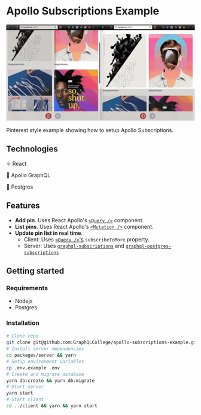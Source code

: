 # Apollo Subscriptions Example

![Example](./pinapp.gif)

Pinterest style example showing how to setup Apollo Subscriptions.

## Technologies

⚛️ React

🚀 Apollo GraphQL

💾 Postgres

## Features

* **Add pin**. Uses React Apollo's [`<Query />`](https://www.apollographql.com/docs/react/essentials/queries.html#basic) component.
* **List pins**. Uses React Apollo's [`<Mutation />`](https://www.apollographql.com/docs/react/essentials/mutations.html#basic) component.
* **Update pin list in real time**.
  * Client: Uses [`<Query />`'s](https://www.apollographql.com/docs/react/essentials/queries.html#props) `subscribeToMore` property.
  * Server: Uses [`graphql-subscriptions`](https://github.com/apollographql/graphql-subscriptions) and [`graphql-postgres-subscriptions`](https://github.com/GraphQLCollege/graphql-postgres-subscriptions)

## Getting started

### Requirements

* Nodejs
* Postgres

### Installation

```sh
# Clone repo
git clone git@github.com:GraphQLCollege/apollo-subscriptions-example.git
# Install server dependencies
cd packages/server && yarn
# Setup environment variables
cp .env.example .env
# Create and migrate database
yarn db:create && yarn db:migrate
# Start server
yarn start
# Start client
cd ../client && yarn && yarn start
```
